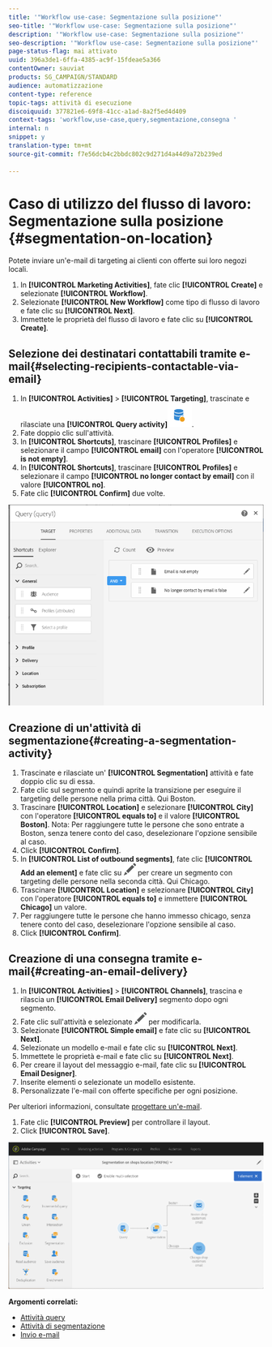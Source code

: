 ```yaml
---
title: '"Workflow use-case: Segmentazione sulla posizione"'
seo-title: '"Workflow use-case: Segmentazione sulla posizione"'
description: '"Workflow use-case: Segmentazione sulla posizione"'
seo-description: '"Workflow use-case: Segmentazione sulla posizione"'
page-status-flag: mai attivato
uuid: 396a3de1-6ffa-4385-ac9f-15fdeae5a366
contentOwner: sauviat
products: SG_CAMPAIGN/STANDARD
audience: automatizzazione
content-type: reference
topic-tags: attività di esecuzione
discoiquuid: 377821e6-69f8-41cc-a1ad-8a2f5ed4d409
context-tags: 'workflow,use-case,query,segmentazione,consegna '
internal: n
snippet: y
translation-type: tm+mt
source-git-commit: f7e56dcb4c2bbdc802c9d271d4a44d9a72b239ed

---
```



# Caso di utilizzo del flusso di lavoro: Segmentazione sulla posizione {#segmentation-on-location}

Potete inviare un'e-mail di targeting ai clienti con offerte sui loro negozi locali.

1. In **[!UICONTROL Marketing Activities]**, fate clic **[!UICONTROL Create]** e selezionate **[!UICONTROL Workflow]**.
1. Selezionate **[!UICONTROL New Workflow]** come tipo di flusso di lavoro e fate clic su **[!UICONTROL Next]**.
1. Immettete le proprietà del flusso di lavoro e fate clic su **[!UICONTROL Create]**.

## Selezione dei destinatari contattabili tramite e-mail{#selecting-recipients-contactable-via-email}

1. In **[!UICONTROL Activities]** &gt; **[!UICONTROL Targeting]**, trascinate e rilasciate una **[!UICONTROL Query activity]**![](assets/query.png).
1. Fate doppio clic sull'attività.
1. In **[!UICONTROL Shortcuts]**, trascinare **[!UICONTROL Profiles]** e selezionare il campo **[!UICONTROL email]** con l'operatore **[!UICONTROL is not empty]**.
1. In **[!UICONTROL Shortcuts]**, trascinare **[!UICONTROL Profiles]** e selezionare il campo **[!UICONTROL no longer contact by email]** con il valore **[!UICONTROL no]**.
1. Fate clic **[!UICONTROL Confirm]** due volte.

![](assets/wf-complement-query.png)

## Creazione di un'attività di segmentazione{#creating-a-segmentation-activity}

1. Trascinate e rilasciate un' **[!UICONTROL Segmentation]** attività e fate doppio clic su di essa.
1. Fate clic sul segmento e quindi aprite la transizione per eseguire il targeting delle persone nella prima città. Qui Boston.
1. Trascinare **[!UICONTROL Location]** e selezionare **[!UICONTROL City]** con l'operatore **[!UICONTROL equals to]** e il valore **[!UICONTROL Boston]**.
Nota: Per raggiungere tutte le persone che sono entrate a Boston, senza tenere conto del caso, deselezionare l'opzione sensibile al caso.
1. Click **[!UICONTROL Confirm]**.
1. In **[!UICONTROL List of outbound segments]**, fate clic **[!UICONTROL Add an element]** e fate clic su ![](assets/edit_darkgrey-24px.png) per creare un segmento con targeting delle persone nella seconda città. Qui Chicago.
1. Trascinare **[!UICONTROL Location]** e selezionare **[!UICONTROL City]** con l'operatore **[!UICONTROL equals to]** e immettere **[!UICONTROL Chicago]** un valore.
1. Per raggiungere tutte le persone che hanno immesso chicago, senza tenere conto del caso, deselezionare l'opzione sensibile al caso.
1. Click **[!UICONTROL Confirm]**.

## Creazione di una consegna tramite e-mail{#creating-an-email-delivery}

1. In **[!UICONTROL Activities]** &gt; **[!UICONTROL Channels]**, trascina e rilascia un **[!UICONTROL Email Delivery]** segmento dopo ogni segmento.
1. Fate clic sull'attività e selezionate ![](assets/edit_darkgrey-24px.png) per modificarla.
1. Selezionate **[!UICONTROL Simple email]** e fate clic su **[!UICONTROL Next]**.
1. Selezionate un modello e-mail e fate clic su **[!UICONTROL Next]**.
1. Immettete le proprietà e-mail e fate clic su **[!UICONTROL Next]**.
1. Per creare il layout del messaggio e-mail, fate clic su **[!UICONTROL Email Designer]**.
1. Inserite elementi o selezionate un modello esistente.
1. Personalizzate l'e-mail con offerte specifiche per ogni posizione.

Per ulteriori informazioni, consultate [progettare un'e-mail](../../designing/using/designing-from-scratch.md#designing-an-email-content-from-scratch).

1. Fate clic **[!UICONTROL Preview]** per controllare il layout.
1. Click **[!UICONTROL Save]**.

![](assets/wf-segmentation-location.png)

**Argomenti correlati:**

* [Attività query](../../automating/using/query.md)
* [Attività di segmentazione](../../automating/using/segmentation.md)
* [Invio e-mail](../../automating/using/email-delivery.md)
